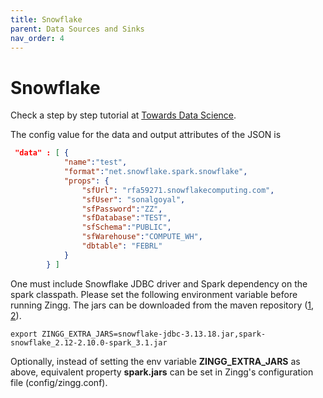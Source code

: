```yaml
---
title: Snowflake
parent: Data Sources and Sinks
nav_order: 4
---
```


# Snowflake

Check a step by step tutorial at [Towards Data Science](https://towardsdatascience.com/identifying-duplicates-in-snowflake-e95b3f3fce2b).

The config value for the data and output attributes of the JSON is

```json
 "data" : [ {
			"name":"test", 
			"format":"net.snowflake.spark.snowflake", 
			"props": {
				"sfUrl": "rfa59271.snowflakecomputing.com",
				"sfUser": "sonalgoyal",
				"sfPassword":"ZZ",					
				"sfDatabase":"TEST",				
				"sfSchema":"PUBLIC",					
				"sfWarehouse":"COMPUTE_WH",
				"dbtable": "FEBRL"				
			}
		} ]
```

One must include Snowflake JDBC driver and Spark dependency on the spark classpath. Please set the following environment variable before running Zingg. The jars can be downloaded from the maven repository ([1](https://mvnrepository.com/artifact/net.snowflake/snowflake-jdbc), [2](https://mvnrepository.com/artifact/net.snowflake/spark-snowflake)).

```
export ZINGG_EXTRA_JARS=snowflake-jdbc-3.13.18.jar,spark-snowflake_2.12-2.10.0-spark_3.1.jar
```

Optionally, instead of setting the env variable **ZINGG\_EXTRA\_JARS** as above, equivalent property **spark.jars** can be set in Zingg's configuration file (config/zingg.conf).
